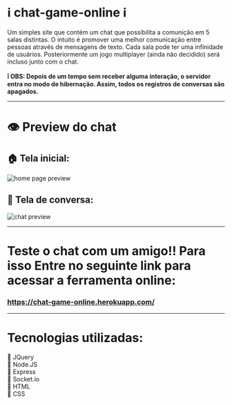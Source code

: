 # :information_source: chat-game-online :information_source:
Um simples site que contém um chat que possibilita a comunição em 5 salas distintas. O intuito é promover uma melhor comunicação entre pessoas através de mensagens de texto. Cada sala pode ter uma infinidade de usuários. Posteriormente um jogo multiplayer (ainda não decidido) será incluso junto com o chat.
<Br />
<Br />
<strong> :grey_exclamation: OBS: Depois de um tempo sem receber alguma interação, o servidor entra no modo de hibernação. Assim, todos os registros de conversas são apagados.</strong>

<Hr />

# :eye: Preview do chat 

## :house: Tela inicial: 
<img src="https://i.imgur.com/vTcorka.png" alt="home page preview" title="home page preview">


## :ok_person: Tela de conversa: 
<img src="https://i.imgur.com/kmQZIFI.png" alt="chat preview" title="chat preview" />

<Hr />

# Teste o chat com um amigo!! Para isso Entre no seguinte link para acessar a ferramenta online:
### https://chat-game-online.herokuapp.com/

<Hr />

# Tecnologias utilizadas:
:large_blue_circle: JQuery <Br />
:large_blue_circle: Node.JS <Br />
:large_blue_circle: Express <Br />
:large_blue_circle: Socket.io <Br />
:large_blue_circle: HTML <Br /> 
:large_blue_circle: CSS <Br />
